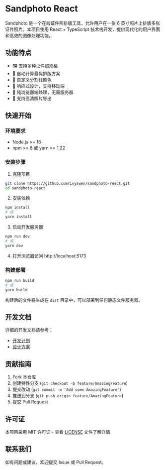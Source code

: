 # Sandphoto React

Sandphoto 是一个在线证件照排版工具，允许用户在一张 6 英寸照片上排版多张证件照片。本项目使用 React + TypeScript 技术栈开发，提供现代化的用户界面和高效的图像处理功能。

## 功能特点

- 🖼️ 支持多种证件照规格
- 📏 自动计算最优排版方案
- 🎨 自定义分割线颜色
- 📱 响应式设计，支持移动端
- 🚀 纯浏览器端处理，无需服务器
- 💾 支持高清照片导出

## 快速开始

### 环境要求

- Node.js >= 16
- npm >= 8 或 yarn >= 1.22

### 安装步骤

1. 克隆项目
```bash
git clone https://github.com/ivyswen/sandphoto-react.git
cd sandphoto-react
```

2. 安装依赖
```bash
npm install
# 或
yarn install
```

3. 启动开发服务器
```bash
npm run dev
# 或
yarn dev
```

4. 打开浏览器访问 http://localhost:5173

### 构建部署

```bash
npm run build
# 或
yarn build
```

构建后的文件将生成在 `dist` 目录中，可以部署到任何静态文件服务器。

## 开发文档

详细的开发文档请参考：

- [开发计划](docs/development-plan.md)
- [设计方案](docs/plan.md)

## 贡献指南

1. Fork 本仓库
2. 创建特性分支 (`git checkout -b feature/AmazingFeature`)
3. 提交改动 (`git commit -m 'Add some AmazingFeature'`)
4. 推送到分支 (`git push origin feature/AmazingFeature`)
5. 提交 Pull Request

## 许可证

本项目采用 MIT 许可证 - 查看 [LICENSE](LICENSE) 文件了解详情

## 联系我们

如有问题或建议，欢迎提交 Issue 或 Pull Request。
